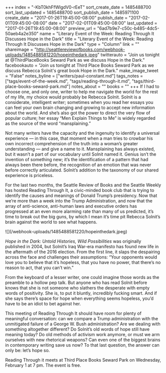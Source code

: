 +++
index = "-KbT0khFfWlgdV0-rEeT"
sort_create_date = 1485488700
sort_last_updated = 1485488700
sort_publish_date = 1485971100
create_date = "2017-01-26T19:45:00-08:00"
publish_date = "2017-02-01T09:45:00-08:00"
date = "2017-02-01T09:45:00-08:00"
last_updated = "2017-01-26T19:45:00-08:00"
preview_url = "6ad7b9e7-c50c-b485-4dc5-50aeb4a2e350"
name = "Literary Event of the Week: Reading Through It Discusses Hope in the Dark"
title = "Literary Event of the Week: Reading Through It Discusses Hope in the Dark"
type = "Column"
link = ""
shareimage = "http://seattlereviewofbooks.com/webhook-uploads/1485488581220/hopeinthedark.jpeg"
twitterauto = "Join us tonight at @ThirdPlaceBooks Seward Park as we discuss Hope in the Dark."
facebookauto = "Join us tonight at Third Place Books Seward Park as we discuss Rebecca Solnit's great book Hope in the Dark."
make_image_tweet = "False"
notes_byline = ["writers/paul-constant.md"]
tags_notes = ["tags/event-of-the-week.md", "tags/reading-through-it.md", "tags/third-place-books-seward-park.md"]
notes_about = ""
books = ""
+++
If I had to choose one, and only one, writer to help me navigate the world for the rest of my life, my choice would probably be Rebecca Solnit. Solnit is a considerate, intelligent writer; sometimes when you read her essays you can feel your own brain changing and growing to accept new information about the world. And she’s also got the power to direct the very flow of popular culture; her essay “Men Explain Things to Me” is widely regarded as the source of the word “mansplaining.” 

Not many writers have the capacity and the ingenuity to identify a universal experience — in this case, that moment when a man tries to crowbar his own incorrect comprehension of the truth into a woman’s greater understanding — and give a name to it. Mansplaining has always existed, but it wasn’t a part of our vocabulary until Solnit named it. Genius isn’t the invention of something new; it’s the identification of a pattern that had always been there before, the recognition of an emotion that was never before correctly articulated. Solnit’s addition to the taxonomy of our shared experience is priceless.

For the last two months, the Seattle Review of Books and the Seattle Weekly has hosted Reading Through It, a civic-minded book club that is trying to identify the causes and meanings of Donald Trump’s presidency. Now that we’re more than a week into the Trump Administration, and now that the array of anti-science, anti-human laws and executive orders has progressed at an even more alarming rate than many of us predicted, it’s time to break out the big guns, by which I mean it’s time pit Rebecca Solnit’s brain against the world to see what happens.

<p class="image-left">![](/webhook-uploads/1485488581220/hopeinthedark.jpeg)</p>

*Hope in the Dark: Untold Histories, Wild Possibilities* was originally published in 2004, but Solnit’s Iraq War-era manifesto has found new life in the aftermath of the 2016 election. From the first line, it slaps the despairing across the face and challenges their assumptions: “Your opponents would love you to believe that it’s hopeless, that you have no power, that there’s no reason to act, that you can’t win.”

From the keyboard of a lesser writer, one could imagine those words as the preamble to a hollow pep talk. But anyone who has read Solnit before knows that she is not someone who slathers the desperate with empty words of positivity. She is, to put it bluntly, incredibly fucking smart. And if she says there’s space for hope when everything seems hopeless, you’d have to be an idiot to bet against her.

This meeting of Reading Through It should have room for plenty of meaningful conversation: can we compare a Trump administration with the unmitigated failure of a George W. Bush administration? Are we dealing with something altogether different? Do Solnit’s old words of hope still have meaning today? Do old methods of activism work anymore, or must we arm ourselves with new rhetorical weapons? Can even one of the biggest brains in contemporary writing save us now? To that last question, the answer can only be: let’s hope so.

<p class="footer">Reading Through it meets at Third Place Books Seward Park on Wednesday, February 1 at 7 pm. The event is free.</p>
